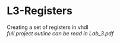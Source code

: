 # L3-Registers
Creating a set of registers in vhdl  
*full project outline can be read in Lab_3.pdf*
